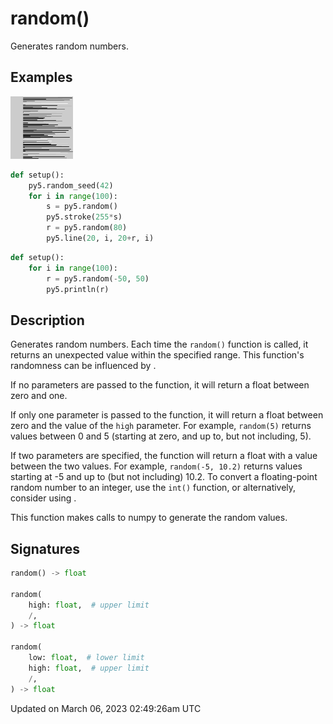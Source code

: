 # random()

Generates random numbers.

## Examples

<div class="example-table">

<div class="example-row"><div class="example-cell-image">

![example picture for random()](/images/reference/Sketch_random_0.png)

</div><div class="example-cell-code">

```python
def setup():
    py5.random_seed(42)
    for i in range(100):
        s = py5.random()
        py5.stroke(255*s)
        r = py5.random(80)
        py5.line(20, i, 20+r, i)
```

</div></div>

<div class="example-row"><div class="example-cell-image">

</div><div class="example-cell-code">

```python
def setup():
    for i in range(100):
        r = py5.random(-50, 50)
        py5.println(r)
```

</div></div>

</div>

## Description

Generates random numbers. Each time the `random()` function is called, it returns an unexpected value within the specified range. This function's randomness can be influenced by [](sketch_random_seed).

If no parameters are passed to the function, it will return a float between zero and one.

If only one parameter is passed to the function, it will return a float between zero and the value of the `high` parameter. For example, `random(5)` returns values between 0 and 5 (starting at zero, and up to, but not including, 5).

If two parameters are specified, the function will return a float with a value between the two values. For example, `random(-5, 10.2)` returns values starting at -5 and up to (but not including) 10.2. To convert a floating-point random number to an integer, use the `int()` function, or alternatively, consider using [](sketch_random_int).

This function makes calls to numpy to generate the random values.

## Signatures

```python
random() -> float

random(
    high: float,  # upper limit
    /,
) -> float

random(
    low: float,  # lower limit
    high: float,  # upper limit
    /,
) -> float
```

Updated on March 06, 2023 02:49:26am UTC
